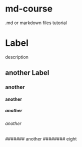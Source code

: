 # md-course
.md or markdown files tutorial

# Label
description

## another Label

### another 
#### another
##### another
###### another
####### another
######## eight
